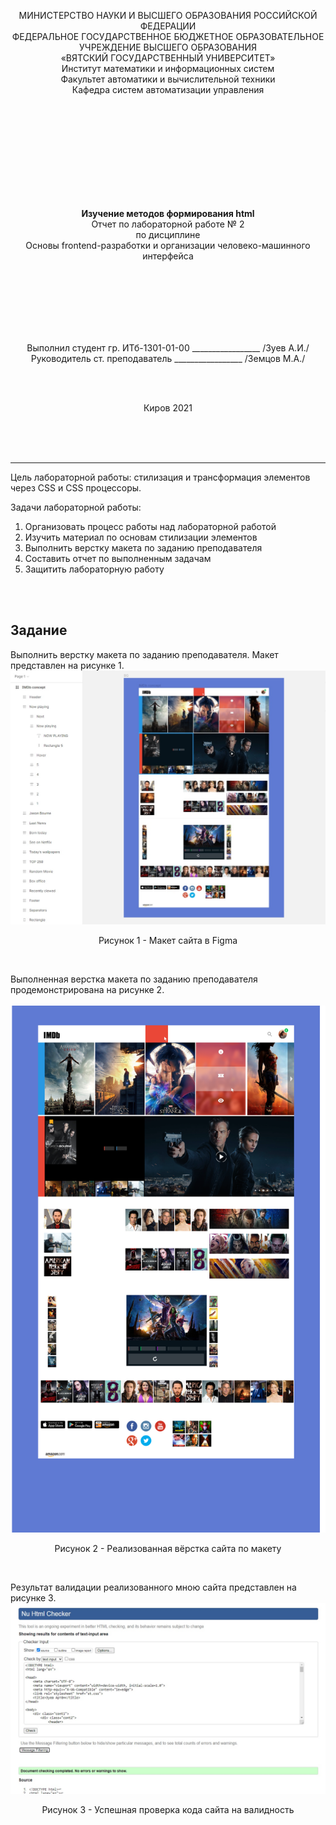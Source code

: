 <p align="center">МИНИСТЕРСТВО НАУКИ И ВЫСШЕГО ОБРАЗОВАНИЯ РОССИЙСКОЙ ФЕДЕРАЦИИ<br>
ФЕДЕРАЛЬНОЕ ГОСУДАРСТВЕННОЕ БЮДЖЕТНОЕ ОБРАЗОВАТЕЛЬНОЕ<br> 
УЧРЕЖДЕНИЕ ВЫСШЕГО ОБРАЗОВАНИЯ<br>
«ВЯТСКИЙ ГОСУДАРСТВЕННЫЙ УНИВЕРСИТЕТ»<br>
Институт математики и информационных систем<br>
Факультет автоматики и вычислительной техники<br>
Кафедра систем автоматизации управления<br></p>
<br>
<br>
<br>
<br>
<br>
<br>
<br>
<br>
<br>
<p align="center"><b>Изучение методов формирования html</b><br>
Отчет по лабораторной работе № 2<br>
по дисциплине<br>
Основы frontend-разработки и организации человеко-машинного интерфейса<br></p>
<br>
<br>
<br>
<br>
<br>
<br>
<p align="center">Выполнил студент гр. ИТб-1301-01-00	        _________________ /Зуев А.И./<br>
Руководитель ст. преподаватель		        _________________ /Земцов М.А./<br></p>
<br>
<br>
<p align="center">Киров 2021</p>
<br>
<br>
<br>
<hr><p>Цель лабораторной работы: стилизация и трансформация элементов через CSS и CSS процессоры.
<br>
<p>Задачи лабораторной работы:
<br>
<ol><li>Организовать процесс работы над лабораторной работой</li>
<li>Изучить материал по основам стилизации элементов</li>
<li>Выполнить верстку макета по заданию преподавателя</li>
<li>Составить отчет по выполненным задачам</li>
<li>Защитить лабораторную работу</li></ol></p>
<br>
<br>
<h2>Задание</h2>
<p>Выполнить верстку макета по заданию преподавателя. Макет представлен на рисунке 1. <br>
<img src="img/maket.jpg" alt="Maket"></p>
<p align="center">Рисунок 1 - Макет сайта в Figma</p>
<br>
<p>Выполненная верстка макета по заданию преподавателя продемонстрирована на рисунке 2. <br><br>
<img src="img/sait.png" alt="Sait"></p>
<p align="center">Рисунок 2 - Реализованная вёрстка сайта по макету</p>
<br>
<p>Результат валидации реализованного мною сайта представлен на рисунке 3. <br>
<img src="img/valid.jpg" alt="Valid"></p>
<p align="center">Рисунок 3 - Успешная проверка кода сайта на валидность</p>
<br>